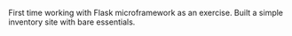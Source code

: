 First time working with Flask microframework as an exercise. Built a simple inventory site with bare essentials.
